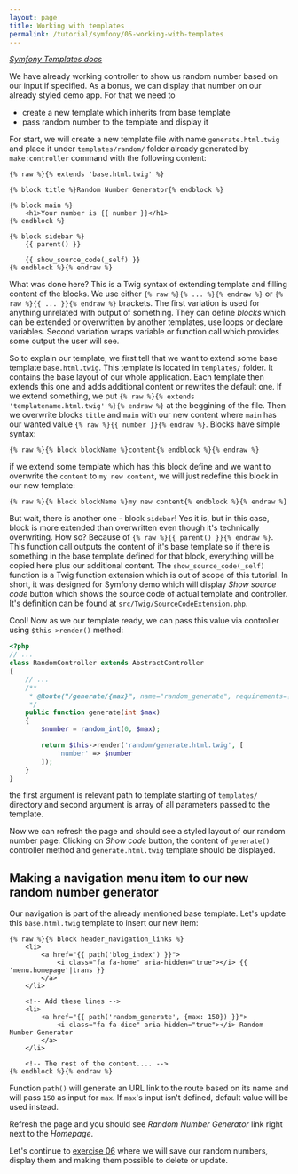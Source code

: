 ```yaml
---
layout: page
title: Working with templates
permalink: /tutorial/symfony/05-working-with-templates
---
```


[_Symfony Templates docs_](https://symfony.com/doc/current/templates.html)

We have already working controller to show us random number based on our input if specified. As a bonus, we can display
that number on our already styled demo app. For that we need to

- create a new template which inherits from base template
- pass random number to the template and display it

For start, we will create a new template file with name `generate.html.twig` and place it
under `templates/random/` folder already generated by `make:controller` command with the following
content:

```twig
{% raw %}{% extends 'base.html.twig' %}

{% block title %}Random Number Generator{% endblock %}

{% block main %}
    <h1>Your number is {{ number }}</h1>
{% endblock %}

{% block sidebar %}
    {{ parent() }}

    {{ show_source_code(_self) }}
{% endblock %}{% endraw %}
```

What was done here? This is a Twig syntax of extending template and filling content of the blocks. We use either `{% raw %}{% ... %}{% endraw %}`
or `{% raw %}{{ ... }}{% endraw %}` brackets. The first variation is used for anything unrelated with output of something. They can define _blocks_
which can be extended or overwritten by another templates, use loops or declare variables. Second variation wraps variable or
function call which provides some output the user will see.

So to explain our template, we first tell that we want to extend some base template `base.html.twig`. This template is located
in `templates/` folder. It contains the base layout of our whole application. Each template then extends this one and adds
additional content or rewrites the default one. If we extend something, we put `{% raw %}{% extends 'templatename.html.twig' %}{% endraw %}`
at the beggining of the file. Then we overwrite blocks `title` and `main` with our new content where `main` has our wanted
value `{% raw %}{{ number }}{% endraw %}`. Blocks have simple syntax:

```twig
{% raw %}{% block blockName %}content{% endblock %}{% endraw %}
```

if we extend some template which has this block define and we want to overwrite the `content` to `my new content`, we will just
redefine this block in our new template:

```twig
{% raw %}{% block blockName %}my new content{% endblock %}{% endraw %}
```

But wait, there is another one - block `sidebar`! Yes it is, but in this case, block is more extended than overwritten even though
it's technically overwriting. How so? Because of `{% raw %}{{ parent() }}{% endraw %}`. This function call outputs the content of it's base template so if there
is something in the base template defined for that block, everything will be copied here plus our additional content.
The `show_source_code(_self)` function is a Twig function extension which is out of scope of this tutorial. In short, it was designed for
Symfony demo which will display _Show source code_ button which shows the source code of actual template and controller. It's definition
can be found at `src/Twig/SourceCodeExtension.php`.

Cool! Now as we our template ready, we can pass this value via controller using `$this->render()` method:

```php
<?php
// ...
class RandomController extends AbstractController
{
    // ...
    /**
     * @Route("/generate/{max}", name="random_generate", requirements={"max": "\d+"}, defaults={"max": 100})
     */
    public function generate(int $max)
    {
        $number = random_int(0, $max);

        return $this->render('random/generate.html.twig', [
            'number' => $number
        ]);
    }
}
```

the first argument is relevant path to template starting of `templates/` directory and second argument is array of all
parameters passed to the template.

Now we can refresh the page and should see a styled layout of our random number page. Clicking on _Show code_ button,
the content of `generate()` controller method and `generate.html.twig` template should be displayed.

## Making a navigation menu item to our new random number generator

Our navigation is part of the already mentioned base template. Let's update this `base.html.twig` template to insert our new item:

```twig
{% raw %}{% block header_navigation_links %}
    <li>
        <a href="{{ path('blog_index') }}">
            <i class="fa fa-home" aria-hidden="true"></i> {{ 'menu.homepage'|trans }}
        </a>
    </li>

    <!-- Add these lines -->
    <li>
        <a href="{{ path('random_generate', {max: 150}) }}">
            <i class="fa fa-dice" aria-hidden="true"></i> Random Number Generator
        </a>
    </li>

    <!-- The rest of the content.... -->
{% endblock %}{% endraw %}
```

Function `path()` will generate an URL link to the route based on its name and will pass
`150` as input for `max`. If `max`'s input isn't defined, default value will be used instead.

Refresh the page and you should see _Random Number Generator_ link right next to the _Homepage_.

Let's continue to [exercise 06](/tutorial/symfony/06-working-with-database) where we will save our random numbers, display them
and making them possible to delete or update.

